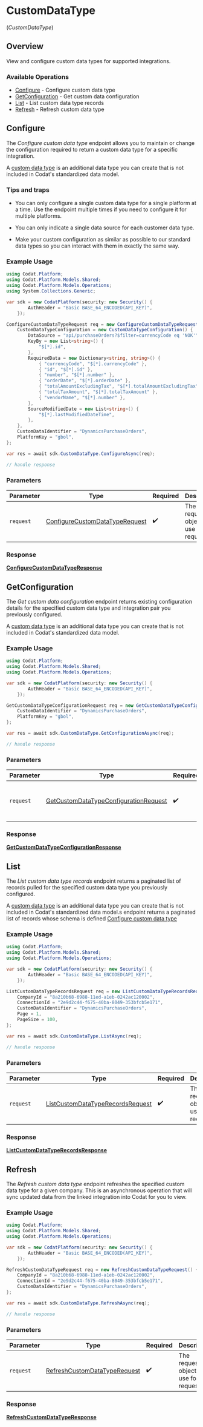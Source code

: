 # CustomDataType
(*CustomDataType*)

## Overview

View and configure custom data types for supported integrations.

### Available Operations

* [Configure](#configure) - Configure custom data type
* [GetConfiguration](#getconfiguration) - Get custom data configuration
* [List](#list) - List custom data type records
* [Refresh](#refresh) - Refresh custom data type

## Configure

The *Configure custom data type* endpoint allows you to maintain or change the configuration required to return a custom data type for a specific integration. 

A [custom data type](https://docs.codat.io/using-the-api/custom-data) is an additional data type you can create that is not included in Codat's standardized data model.

### Tips and traps

- You can only configure a single custom data type for a single platform at a time. Use the endpoint multiple times if you need to configure it for multiple platforms. 

- You can only indicate a single data source for each customer data type. 

- Make your custom configuration as similar as possible to our standard data types so you can interact with them in exactly the same way.

### Example Usage

```csharp
using Codat.Platform;
using Codat.Platform.Models.Shared;
using Codat.Platform.Models.Operations;
using System.Collections.Generic;

var sdk = new CodatPlatform(security: new Security() {
        AuthHeader = "Basic BASE_64_ENCODED(API_KEY)",
    });

ConfigureCustomDataTypeRequest req = new ConfigureCustomDataTypeRequest() {
    CustomDataTypeConfiguration = new CustomDataTypeConfiguration() {
        DataSource = "api/purchaseOrders?$filter=currencyCode eq 'NOK'",
        KeyBy = new List<string>() {
            "$[*].id",
        },
        RequiredData = new Dictionary<string, string>() {
            { "currencyCode", "$[*].currencyCode" },
            { "id", "$[*].id" },
            { "number", "$[*].number" },
            { "orderDate", "$[*].orderDate" },
            { "totalAmountExcludingTax", "$[*].totalAmountExcludingTax" },
            { "totalTaxAmount", "$[*].totalTaxAmount" },
            { "vendorName", "$[*].number" },
        },
        SourceModifiedDate = new List<string>() {
            "$[*].lastModifiedDateTime",
        },
    },
    CustomDataIdentifier = "DynamicsPurchaseOrders",
    PlatformKey = "gbol",
};

var res = await sdk.CustomDataType.ConfigureAsync(req);

// handle response
```

### Parameters

| Parameter                                                                                   | Type                                                                                        | Required                                                                                    | Description                                                                                 |
| ------------------------------------------------------------------------------------------- | ------------------------------------------------------------------------------------------- | ------------------------------------------------------------------------------------------- | ------------------------------------------------------------------------------------------- |
| `request`                                                                                   | [ConfigureCustomDataTypeRequest](../../Models/Operations/ConfigureCustomDataTypeRequest.md) | :heavy_check_mark:                                                                          | The request object to use for the request.                                                  |


### Response

**[ConfigureCustomDataTypeResponse](../../Models/Operations/ConfigureCustomDataTypeResponse.md)**


## GetConfiguration

The *Get custom data configuration* endpoint returns existing configuration details for the specified custom data type and integration pair you previously configured.

A [custom data type](https://docs.codat.io/using-the-api/custom-data) is an additional data type you can create that is not included in Codat's standardized data model.

### Example Usage

```csharp
using Codat.Platform;
using Codat.Platform.Models.Shared;
using Codat.Platform.Models.Operations;

var sdk = new CodatPlatform(security: new Security() {
        AuthHeader = "Basic BASE_64_ENCODED(API_KEY)",
    });

GetCustomDataTypeConfigurationRequest req = new GetCustomDataTypeConfigurationRequest() {
    CustomDataIdentifier = "DynamicsPurchaseOrders",
    PlatformKey = "gbol",
};

var res = await sdk.CustomDataType.GetConfigurationAsync(req);

// handle response
```

### Parameters

| Parameter                                                                                                 | Type                                                                                                      | Required                                                                                                  | Description                                                                                               |
| --------------------------------------------------------------------------------------------------------- | --------------------------------------------------------------------------------------------------------- | --------------------------------------------------------------------------------------------------------- | --------------------------------------------------------------------------------------------------------- |
| `request`                                                                                                 | [GetCustomDataTypeConfigurationRequest](../../Models/Operations/GetCustomDataTypeConfigurationRequest.md) | :heavy_check_mark:                                                                                        | The request object to use for the request.                                                                |


### Response

**[GetCustomDataTypeConfigurationResponse](../../Models/Operations/GetCustomDataTypeConfigurationResponse.md)**


## List

The *List custom data type records* endpoint returns a paginated list of records pulled for the specified custom data type you previously configured.

A [custom data type](https://docs.codat.io/using-the-api/custom-data) is an additional data type you can create that is not included in Codat's standardized data model.s endpoint returns a paginated list of records whose schema is defined [Configure custom data type](https://docs.codat.io/platform-api#/operations/configure-custom-data-type)

### Example Usage

```csharp
using Codat.Platform;
using Codat.Platform.Models.Shared;
using Codat.Platform.Models.Operations;

var sdk = new CodatPlatform(security: new Security() {
        AuthHeader = "Basic BASE_64_ENCODED(API_KEY)",
    });

ListCustomDataTypeRecordsRequest req = new ListCustomDataTypeRecordsRequest() {
    CompanyId = "8a210b68-6988-11ed-a1eb-0242ac120002",
    ConnectionId = "2e9d2c44-f675-40ba-8049-353bfcb5e171",
    CustomDataIdentifier = "DynamicsPurchaseOrders",
    Page = 1,
    PageSize = 100,
};

var res = await sdk.CustomDataType.ListAsync(req);

// handle response
```

### Parameters

| Parameter                                                                                       | Type                                                                                            | Required                                                                                        | Description                                                                                     |
| ----------------------------------------------------------------------------------------------- | ----------------------------------------------------------------------------------------------- | ----------------------------------------------------------------------------------------------- | ----------------------------------------------------------------------------------------------- |
| `request`                                                                                       | [ListCustomDataTypeRecordsRequest](../../Models/Operations/ListCustomDataTypeRecordsRequest.md) | :heavy_check_mark:                                                                              | The request object to use for the request.                                                      |


### Response

**[ListCustomDataTypeRecordsResponse](../../Models/Operations/ListCustomDataTypeRecordsResponse.md)**


## Refresh

The *Refresh custom data type* endpoint refreshes the specified custom data type for a given company. This is an asynchronous operation that will sync updated data from the linked integration into Codat for you to view.

### Example Usage

```csharp
using Codat.Platform;
using Codat.Platform.Models.Shared;
using Codat.Platform.Models.Operations;

var sdk = new CodatPlatform(security: new Security() {
        AuthHeader = "Basic BASE_64_ENCODED(API_KEY)",
    });

RefreshCustomDataTypeRequest req = new RefreshCustomDataTypeRequest() {
    CompanyId = "8a210b68-6988-11ed-a1eb-0242ac120002",
    ConnectionId = "2e9d2c44-f675-40ba-8049-353bfcb5e171",
    CustomDataIdentifier = "DynamicsPurchaseOrders",
};

var res = await sdk.CustomDataType.RefreshAsync(req);

// handle response
```

### Parameters

| Parameter                                                                               | Type                                                                                    | Required                                                                                | Description                                                                             |
| --------------------------------------------------------------------------------------- | --------------------------------------------------------------------------------------- | --------------------------------------------------------------------------------------- | --------------------------------------------------------------------------------------- |
| `request`                                                                               | [RefreshCustomDataTypeRequest](../../Models/Operations/RefreshCustomDataTypeRequest.md) | :heavy_check_mark:                                                                      | The request object to use for the request.                                              |


### Response

**[RefreshCustomDataTypeResponse](../../Models/Operations/RefreshCustomDataTypeResponse.md)**


